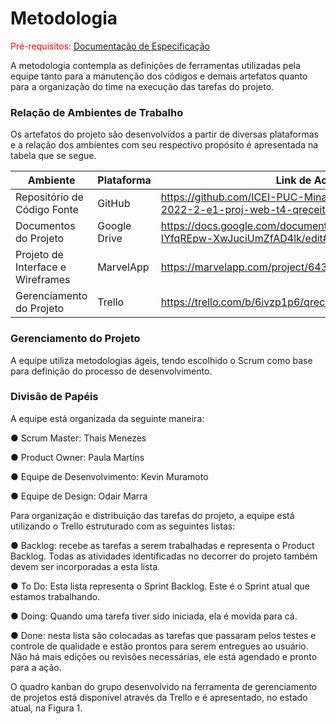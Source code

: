 
# Metodologia

<span style="color:red">Pré-requisitos: <a href="2-Especificação do Projeto.md"> Documentação de Especificação</a></span>

A metodologia contempla as definições de ferramentas utilizadas pela equipe tanto para a manutenção dos códigos e demais artefatos quanto para a organização do time na execução das tarefas do projeto.

### Relação de Ambientes de Trabalho

Os artefatos do projeto são desenvolvidos a partir de diversas plataformas e a relação dos ambientes com seu respectivo propósito é apresentada na tabela que se segue.


|Ambiente| Plataforma|Link de Acesso                 |
|--------------------|------------------------------------|----------------------------------------|
|Repositório de Código Fonte | GitHub  | https://github.com/ICEI-PUC-Minas-PMV-ADS/pmv-ads-2022-2-e1-proj-web-t4-qreceita |
|Documentos do Projeto | Google Drive |  https://docs.google.com/document/d/1F72R13i_gHCGo0da6U-IYfqREpw-XwJuciUmZfAD4lk/edit#
|Projeto de Interface e Wireframes | MarvelApp| https://marvelapp.com/project/6437467  |
|Gerenciamento do Projeto  | Trello | https://trello.com/b/6ivzp1p6/qreceita  |


### Gerenciamento do Projeto

A equipe utiliza metodologias ágeis, tendo escolhido o Scrum como base para definição do processo de desenvolvimento.

### Divisão de Papéis

A equipe está organizada da seguinte maneira:

●  	Scrum Master: Thais Menezes

●  	Product Owner: Paula Martins

●  	Equipe de Desenvolvimento: Kevin Muramoto

●  	Equipe de Design: Odair Marra
 
 
Para organização e distribuição das tarefas do projeto, a equipe está utilizando o Trello estruturado com as seguintes listas:
 
●  	Backlog: recebe as tarefas a serem trabalhadas e representa o Product Backlog. Todas as atividades identificadas no decorrer do projeto também devem ser incorporadas a esta lista.

●  	To Do: Esta lista representa o Sprint Backlog. Este é o Sprint atual que estamos trabalhando.

●  	Doing: Quando uma tarefa tiver sido iniciada, ela é movida para cá.

●  	Done: nesta lista são colocadas as tarefas que passaram pelos testes e controle de qualidade e estão prontos para serem entregues ao usuário. Não há mais edições ou revisões necessárias, ele está agendado e pronto para a ação.
 
O quadro kanban do grupo desenvolvido na ferramenta de gerenciamento de projetos está disponível através da Trello e é apresentado, no estado atual, na Figura 1.

